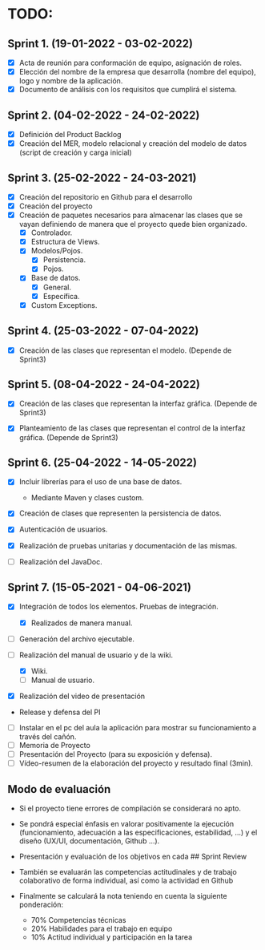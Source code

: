 # TODO:

## Sprint 1. (19-01-2022 - 03-02-2022)

- [x] Acta de reunión para conformación de equipo, asignación de roles.
- [x] Elección del nombre de la empresa que desarrolla (nombre del equipo), logo y nombre de la aplicación.
- [x] Documento de análisis con los requisitos que cumplirá el sistema.

## Sprint 2. (04-02-2022 - 24-02-2022)

- [x] Definición del Product Backlog
- [x] Creación del MER, modelo relacional y creación del modelo de datos (script de creación y carga inicial)

## Sprint 3. (25-02-2022 - 24-03-2021)    

- [x] Creación del repositorio en Github para el desarrollo
- [x] Creación del proyecto 
- [x] Creación de paquetes necesarios para almacenar las clases que se vayan definiendo de manera que el proyecto quede bien organizado.
    - [x] Controlador.
    - [x] Estructura de Views.
    - [x] Modelos/Pojos.
      - [x] Persistencia.
      - [x] Pojos.
    - [x] Base de datos.
      - [x] General.
      - [x] Específica.
    - [x] Custom Exceptions.

## Sprint 4. (25-03-2022 - 07-04-2022) 

- [x] Creación de las clases que representan el modelo. (Depende de Sprint3)

## Sprint 5. (08-04-2022 - 24-04-2022)

- [x] Creación de las clases que representan la interfaz gráfica. (Depende de Sprint3)
- [x] Planteamiento de las clases que representan el control de la interfaz gráfica. (Depende de Sprint3)


## Sprint 6. (25-04-2022 - 14-05-2022)

- [x] Incluir librerías para el uso de una base de datos.
  - Mediante Maven y clases custom.
- [x] Creación de clases que representen la persistencia de datos.
- [x] Autenticación de usuarios.
- [x] Realización de pruebas unitarias y documentación de las mismas.
- [ ] Realización del JavaDoc.


## Sprint 7. (15-05-2021 - 04-06-2021)

- [x] Integración de todos los elementos. Pruebas de integración.
  - [x] Realizados de manera manual.
- [ ] Generación del archivo ejecutable.
- [ ] Realización del manual de usuario y de la wiki.
  - [x] Wiki.
  - [ ] Manual de usuario.
- [x] Realización del video de presentación


- Release y defensa del PI

- [ ] Instalar en el pc del aula la aplicación para mostrar su funcionamiento a través del cañón.
- [ ] Memoria de Proyecto
- [ ] Presentación del Proyecto (para su exposición y defensa).
- [ ] Vídeo-resumen de la elaboración del proyecto y resultado final (3min).

## Modo de evaluación

- Si el proyecto tiene errores de compilación se considerará no apto.
- Se pondrá especial énfasis en valorar positivamente la ejecución (funcionamiento, adecuación a las especificaciones, estabilidad, ...) y el diseño (UX/UI, documentación, Github ...).
- Presentación y evaluación de los objetivos en cada ## Sprint Review    
- También se evaluarán las competencias actitudinales y de trabajo colaborativo de forma individual, así como la actividad en Github

- Finalmente se calculará la nota teniendo en cuenta la siguiente ponderación:
	- 70% Competencias técnicas
	- 20% Habilidades para el trabajo en equipo
	- 10% Actitud individual y participación en la tarea 